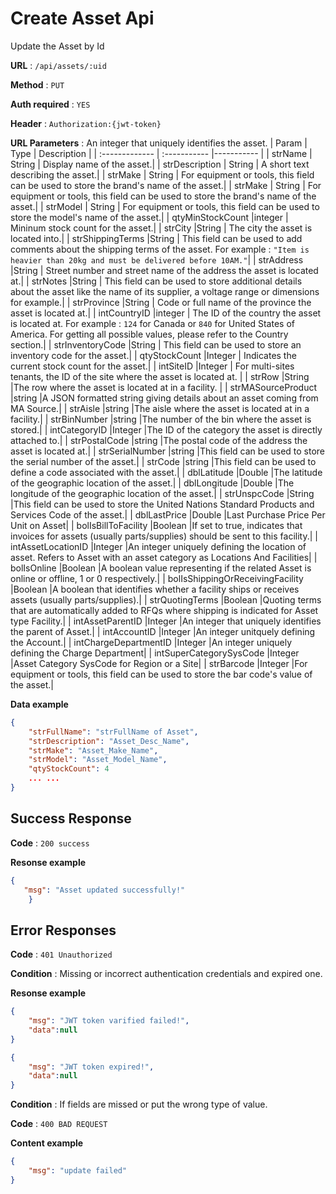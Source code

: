 # Create Asset Api

Update the Asset by Id

**URL** : `/api/assets/:uid`

**Method** : `PUT`

**Auth required** : `YES`

**Header** : `Authorization:{jwt-token}`

**URL Parameters** :  An integer that uniquely identifies the asset.
| Param       | Type     | Description     | 
| :------------- |  :----------- |----------- |
|  strName |  String    | Display name of the asset.|
|  strDescription |  String    | A short text describing the asset.|
|  strMake | String    | For equipment or tools, this field can be used to store the brand's name of the asset.|
|  strMake |  String    | For equipment or tools, this field can be used to store the brand's name of the asset.|
|  strModel |  String    | For equipment or tools, this field can be used to store the model's name of the asset.|
|  qtyMinStockCount |integer    | Mininum stock count for the asset.|
|  strCity |String    | The city the asset is located into.|
|  strShippingTerms |String    | This field can be used to add comments about the shipping terms of the asset. For example : `"Item is heavier than 20kg and must be delivered before 10AM."`|
|  strAddress |String    | Street number and street name of the address the asset is located at.|
|  strNotes |String    | This field can be used to store additional details about the asset like the name of its supplier, a voltage range or dimensions for example.|
|  strProvince |String    | Code or full name of the province the asset is located at.|
|  intCountryID |integer    | The ID of the country the asset is located at. For example : `124` for Canada or `840` for United States of America. For getting all possible values, please refer to the Country section.|
|  strInventoryCode |String    | This field can be used to store an inventory code for the asset.|
|  qtyStockCount |Integer    | Indicates the current stock count for the asset.|
|  intSiteID |Integer    | For multi-sites tenants, the ID of the site where the asset is located at. |
|  strRow |String    |The row where the asset is located at in a facility. |
|  strMASourceProduct |string    |A JSON formatted string giving details about an asset coming from MA Source.|
|  strAisle |string    |The aisle where the asset is located at in a facility.|
|  strBinNumber |string    |The number of the bin where the asset is stored.|
|  intCategoryID |Integer    |The ID of the category the asset is directly attached to.|
|  strPostalCode |string    |The postal code of the address the asset is located at.|
|  strSerialNumber |string    |This field can be used to store the serial number of the asset.|
|  strCode |string    |This field can be used to define a code associated with the asset.|
|  dblLatitude |Double    |The latitude of the geographic location of the asset.|
|  dblLongitude |Double    |The longitude of the geographic location of the asset.|
|  strUnspcCode |String    |This field can be used to store the United Nations Standard Products and Services Code of the asset.|
|  dblLastPrice |Double    |Last Purchase Price Per Unit on Asset|
|  bolIsBillToFacility |Boolean    |If set to true, indicates that invoices for assets (usually parts/supplies) should be sent to this facility.|
|  intAssetLocationID |Integer    |An integer uniquely defining the location of asset. Refers to Asset with an asset category as Locations And Facilities|
|  bolIsOnline |Boolean    |A boolean value representing if the related Asset is online or offline, 1 or 0 respectively.|
|  bolIsShippingOrReceivingFacility	 |Boolean    |A boolean that identifies whether a facility ships or receives assets (usually parts/supplies).|
|  strQuotingTerms	 |Boolean    |Quoting terms that are automatically added to RFQs where shipping is indicated for Asset type Facility.|
|  intAssetParentID	 |Integer    |An integer that uniquely identifies the parent of Asset.|
|  intAccountID	 |Integer    |An integer unitquely defining the Account.|
|  intChargeDepartmentID	 |Integer    |An integer uniquely defining the Charge Department|
|  intSuperCategorySysCode	 |Integer    |Asset Category SysCode for Region or a Site|
|  strBarcode	 |Integer    |For equipment or tools, this field can be used to store the bar code's value of the asset.|

**Data example** 

```json
{
    "strFullName": "strFullName of Asset",
    "strDescription": "Asset_Desc_Name",
    "strMake": "Asset_Make_Name",
    "strModel": "Asset_Model_Name",
    "qtyStockCount": 4
    ... ...
}
```
## Success Response
**Code** : `200 success`

**Resonse example**

```json
{
   "msg": "Asset updated successfully!"
    }
```

## Error Responses

**Code** : `401 Unauthorized`

**Condition** : Missing or incorrect authentication credentials and expired one.

**Resonse example**

```json
{
    "msg": "JWT token varified failed!",
    "data":null
}
```

```json
{
    "msg": "JWT token expired!",
    "data":null
}
```

**Condition** : If fields are missed or put the wrong type of value.

**Code** : `400 BAD REQUEST`

**Content example**

```json
{
    "msg": "update failed"
}
```
